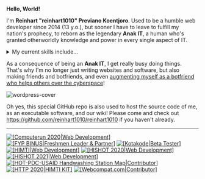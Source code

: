 <!--
**reinhart1010/reinhart1010** is a ✨ _special_ ✨ repository because its `README.md` (this file) appears on your GitHub profile.

Here are some ideas to get you started:

- 🔭 I’m currently working on ...
- 🌱 I’m currently learning ...
- 👯 I’m looking to collaborate on ...
- 🤔 I’m looking for help with ...
- 💬 Ask me about ...
- 📫 How to reach me: ...
- 😄 Pronouns: ...
- ⚡ Fun fact: ...
-->

**Hello, World!**

I'm **Reinhart "reinhart1010" Previano Koentjoro**. Used to be a humble web developer since 2014 (13 y.o.), but sooner I have to leave to fulfill my nation's prophecy, to reborn as the legendary **Anak IT**, a human who's granted otherworldly knowledge and power in every single aspect of IT.

<p><details><summary>My current skills include...</summary> Astro, C, Cloudflare Pages, Cloudflare Workers, CouchDB, CSS, Dart, Flutter, GitHub Actions, Go, HTML, Java, Java (Android), JavaScript, Jekyll, JSX, MariaDB, MySQL, Next.js, PHP, Python, React, Remix, Siri Shortcuts, Swift, Tasker, TSX, TypeScript, and Vala.</details></p>

As a consequence of being an **Anak IT**, I  get really busy doing things. That's why I'm no longer just writing websites and software, but also making friends and botfriends, and even [augmenting myself as a botfriend who helps others over the cyberspace](https://shift.reinhart1010.id)!

![wordpress-cover](https://user-images.githubusercontent.com/17312341/131259416-131737f5-bb2b-42dd-a06b-78c047104d21.png)

<!-- We'd like to name ourselves as **Anak i++** (meaning: a step beyond just being an Anak IT) and **Hackers and Jackets**, because we believe both words came from the same etymological origins, and 'cause hackers wearing jackets kinda cool, though. 😎 -->

Oh yes, this special GitHub repo is also used to host the source code of me, as an executable software, and our wiki! Please come and check out https://github.com/reinhart1010/reinhart1010 if you haven't already.

---

[![[Computerun 2020|Web Development]](https://img.shields.io/badge/Computerun%202020-Web%20Development-%23239bf5)](https://computerun.id)
[![[FYP BINUS|Freshmen Leader & Partner]](https://img.shields.io/badge/FYP%20BINUS-Freshmen%20Leader%20%26%20Partner-%235B0D72)](https://student.binus.ac.id/fyp/)
[![[Kotakode|Beta Tester]](https://img.shields.io/badge/Kotakode-Beta%20Tester-%2347b881)](https://kotakode.com/)
[![[HIMTI|Web Development]](https://img.shields.io/badge/HIMTI-Web%20Development-%234159a7)](http://himti.or.id/)
[![[HISHOT 2020|Web Development]](https://img.shields.io/badge/HISHOT%202020-Web%20Development-%23d41e48)](http://hishot.himti.or.id/)
[![[HISHOT 2021|Web Development]](https://img.shields.io/badge/HISHOT%202021-Web%20Development-%2300234c)](http://hishot.himti.or.id/)
[![[HOT-PDC-USAID Handwashing Station Map|Contributor]](https://img.shields.io/badge/HOT--PDC--USAID%20Handwashing%20Station%20Map-Contributor-%23d73f3e)](https://handwashing-station.ushahidi.io)
[![[HTTP 2020|HIMTI KIT]](https://img.shields.io/badge/HTTP%202020-HIMTI%20KIT-blue)](http://http.himti.or.id/)
[![[Webcompat.com|Contributor]](https://img.shields.io/badge/Webcompat.com-Contributor-%23ffc900)](https://webcompat.com)

